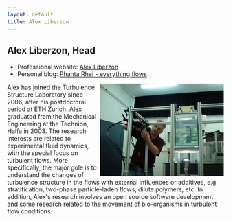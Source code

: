 ```yaml
---
layout: default
title: Alex Liberzon
---
```


## Alex Liberzon, Head

* Professional website: [Alex Liberzon](http://www.eng.tau.ac.il/~alexlib)
* Personal blog: [Phanta Rhei - everything flows](http://alexl.wordpress.com)

<html>
<img src = "../images/alex_lab2.jpg" align = "right">
</html>

Alex has joined the Turbulence Structure Laboratory since 2006, after his postdoctoral
period at ETH Zurich. Alex graduated from the Mechanical Engineering at the Technion, Haifa in 2003. 
The research interests are related to experimental fluid dynamics, with the special focus on 
turbulent flows. More specifically, the major gole is to understand the changes of turbulence
structure in the flows with external influences or additives, e.g. stratification, two-phase particle-laden
flows, dilute polymers, etc. In addition, Alex's research involves an open source software development and some 
research related to the movement of bio-organisms in turbulent flow conditions. 
